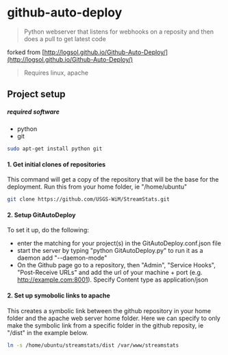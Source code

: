 # github-auto-deploy

> Python webserver that listens for webhooks on a reposity and then does a pull to get latest code   
> 
forked from [http://logsol.github.io/Github-Auto-Deploy/](http://logsol.github.io/Github-Auto-Deploy/)   

>Requires linux, apache


## Project setup

##### required software

 - python
 - git
```bash
sudo apt-get install python git
```

#### 1.  Get initial clones of repositories
This command will get a copy of the repository that will be the base for the deployment.  Run this from your home folder, ie "/home/ubuntu"
```bash
git clone https://github.com/USGS-WiM/StreamStats.git
```

#### 2.  Setup GitAutoDeploy
To set it up, do the following:

 - enter the matching for your project(s) in the GitAutoDeploy.conf.json file
 - start the server by typing "python GitAutoDeploy.py" 
to run it as a daemon add "--daemon-mode"
 - On the Github page go to a repository, then "Admin", "Service Hooks", 
"Post-Receive URLs" and add the url of your machine + port (e.g. http://example.com:8001).  Specify Content type as application/json

#### 2.  Set up symobolic links to apache 
This creates a symbolic link between the github repository in your home folder and the apache web server home folder.  Here we can specify to only make the symbolic link from a specific folder in the github reposity, ie "/dist" in the example below.

```bash
ln -s /home/ubuntu/streamstats/dist /var/www/streamstats
```